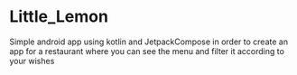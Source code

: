 # Little_Lemon

Simple android app using kotlin and JetpackCompose in order to create an app for a restaurant where you can see the menu and filter it according to your wishes
